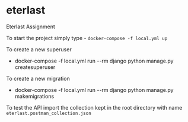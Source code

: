 # eterlast

Eterlast Assignment

To start the project simply type
    - `docker-compose -f local.yml up`

To create a new superuser
 - docker-compose -f local.yml run --rm django python manage.py createsuperuser

To create a new migration
 - docker-compose -f local.yml run --rm django python manage.py makemigrations

To test the API import the collection kept in the root directory with name
 `eterlast.postman_collection.json`
